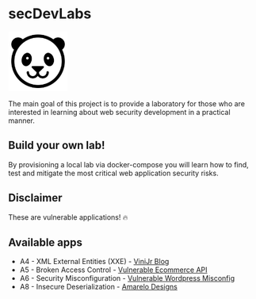 # secDevLabs

<img src="images/panda-icon.png" align="" height="120" />

The main goal of this project is to provide a laboratory for those who are interested in learning about web security development in a practical manner. 

## Build your own lab!

By provisioning a local lab via docker-compose you will learn how to find, test and mitigate the most critical web application security risks.

## Disclaimer

These are vulnerable applications! 🔥
 
## Available apps

- A4 - XML External Entities (XXE) - [ViniJr Blog](a4-xxe-vinijr)
- A5 - Broken Access Control - [Vulnerable Ecommerce API](a5-ecommerce-api)
- A6 - Security Misconfiguration - [Vulnerable Wordpress Misconfig](a6-misconfig-wordpress)
- A8 - Insecure Deserialization - [Amarelo Designs](a8-amarelo-designs)

